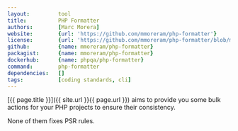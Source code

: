 ```yaml
---
layout:         tool
title:          PHP Formatter 
authors:        [Marc Morera]
website:        {url: 'https://github.com/mmoreram/php-formatter'}
license:        {url: 'https://github.com/mmoreram/php-formatter/blob/master/LICENSE', label: 'MIT License'}
github:         {name: mmoreram/php-formatter}
packagist:      {name: mmoreram/php-formatter}               
dockerhub:      {name: phpqa/php-formatter}     
command:        php-formatter 
dependencies:   []
tags:           [coding standards, cli] 
---
```


[{{ page.title }}]({{ site.url }}{{ page.url }}) aims to provide you some bulk actions for your PHP projects to ensure their consistency.

<!--more-->

None of them fixes PSR rules.
